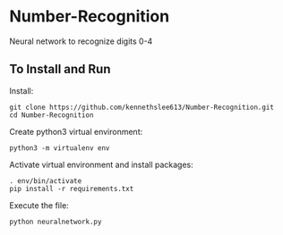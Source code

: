# Number-Recognition
Neural network to recognize digits 0-4

## To Install and Run
Install:
```
git clone https://github.com/kennethslee613/Number-Recognition.git
cd Number-Recognition
```
Create python3 virtual environment:
```
python3 -m virtualenv env
```
Activate virtual environment and install packages:
```
. env/bin/activate
pip install -r requirements.txt
```
Execute the file:
```
python neuralnetwork.py
```
